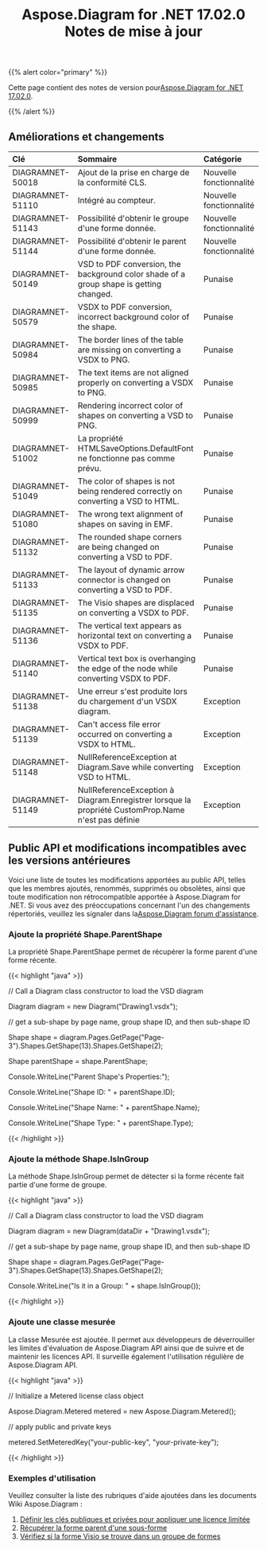 ﻿---
title: Aspose.Diagram for .NET 17.02.0 Notes de mise à jour
type: docs
weight: 110
url: /fr/net/aspose-diagram-for-net-17-02-0-release-notes/
---
{{% alert color="primary" %}} 

Cette page contient des notes de version pour[Aspose.Diagram for .NET 17.02.0](https://www.nuget.org/packages/Aspose.Diagram/17.2.0).

{{% /alert %}} 
## **Améliorations et changements**

|**Clé**|**Sommaire**|**Catégorie**|
|:- |:- |:- |
|DIAGRAMNET-50018|Ajout de la prise en charge de la conformité CLS.|Nouvelle fonctionnalité|
|DIAGRAMNET-51110|Intégré au compteur.|Nouvelle fonctionnalité|
|DIAGRAMNET-51143|Possibilité d'obtenir le groupe d'une forme donnée.|Nouvelle fonctionnalité|
|DIAGRAMNET-51144|Possibilité d'obtenir le parent d'une forme donnée.|Nouvelle fonctionnalité|
|DIAGRAMNET-50149|VSD to PDF conversion, the background color shade of a group shape is getting changed.|Punaise|
|DIAGRAMNET-50579|VSDX to PDF conversion, incorrect background color of the shape.|Punaise|
|DIAGRAMNET-50984|The border lines of the table are missing on converting a VSDX to PNG.|Punaise|
|DIAGRAMNET-50985|The text items are not aligned properly on converting a VSDX to PNG.|Punaise|
|DIAGRAMNET-50999|Rendering incorrect color of shapes on converting a VSD to PNG.|Punaise|
|DIAGRAMNET-51002|La propriété HTMLSaveOptions.DefaultFont ne fonctionne pas comme prévu.|Punaise|
|DIAGRAMNET-51049|The color of shapes is not being rendered correctly on converting a VSD to HTML.|Punaise|
|DIAGRAMNET-51080|The wrong text alignment of shapes on saving in EMF.|Punaise|
|DIAGRAMNET-51132|The rounded shape corners are being changed on converting a VSD to PDF.|Punaise|
|DIAGRAMNET-51133|The layout of dynamic arrow connector is changed on converting a VSD to PDF.|Punaise|
|DIAGRAMNET-51135|The Visio shapes are displaced on converting a VSDX to PDF.|Punaise|
|DIAGRAMNET-51136|The vertical text appears as horizontal text on converting a VSDX to PDF.|Punaise|
|DIAGRAMNET-51140|Vertical text box is overhanging the edge of the node while converting VSDX to PDF.|Punaise|
|DIAGRAMNET-51138|Une erreur s'est produite lors du chargement d'un VSDX diagram.|Exception|
|DIAGRAMNET-51139|Can't access file error occurred on converting a VSDX to HTML.|Exception|
|DIAGRAMNET-51148|NullReferenceException at Diagram.Save while converting VSD to HTML.|Exception|
|DIAGRAMNET-51149|NullReferenceException à Diagram.Enregistrer lorsque la propriété CustomProp.Name n'est pas définie|Exception|
## **Public API et modifications incompatibles avec les versions antérieures**
 Voici une liste de toutes les modifications apportées au public API, telles que les membres ajoutés, renommés, supprimés ou obsolètes, ainsi que toute modification non rétrocompatible apportée à Aspose.Diagram for .NET. Si vous avez des préoccupations concernant l'un des changements répertoriés, veuillez les signaler dans la[Aspose.Diagram forum d'assistance](https://forum.aspose.com/c/diagram/17).
### **Ajoute la propriété Shape.ParentShape**
La propriété Shape.ParentShape permet de récupérer la forme parent d'une forme récente.

{{< highlight "java" >}}

 // Call a Diagram class constructor to load the VSD diagram

Diagram diagram = new Diagram("Drawing1.vsdx");

// get a sub-shape by page name, group shape ID, and then sub-shape ID

Shape shape = diagram.Pages.GetPage("Page-3").Shapes.GetShape(13).Shapes.GetShape(2);

Shape parentShape = shape.ParentShape;

Console.WriteLine("Parent Shape's Properties:");

Console.WriteLine("Shape ID: " + parentShape.ID);

Console.WriteLine("Shape Name: " + parentShape.Name);

Console.WriteLine("Shape Type: " + parentShape.Type);

{{< /highlight >}}
### **Ajoute la méthode Shape.IsInGroup**
La méthode Shape.IsInGroup permet de détecter si la forme récente fait partie d'une forme de groupe.

{{< highlight "java" >}}

 // Call a Diagram class constructor to load the VSD diagram

Diagram diagram = new Diagram(dataDir + "Drawing1.vsdx");

// get a sub-shape by page name, group shape ID, and then sub-shape ID

Shape shape = diagram.Pages.GetPage("Page-3").Shapes.GetShape(13).Shapes.GetShape(2);

Console.WriteLine("Is it in a Group: " + shape.IsInGroup());

{{< /highlight >}}
### **Ajoute une classe mesurée**
La classe Mesurée est ajoutée. Il permet aux développeurs de déverrouiller les limites d'évaluation de Aspose.Diagram API ainsi que de suivre et de maintenir les licences API. Il surveille également l'utilisation régulière de Aspose.Diagram API.

{{< highlight "java" >}}

 // Initialize a Metered license class object

Aspose.Diagram.Metered metered = new Aspose.Diagram.Metered();

// apply public and private keys

metered.SetMeteredKey("your-public-key", "your-private-key");

{{< /highlight >}}
### **Exemples d'utilisation**
Veuillez consulter la liste des rubriques d'aide ajoutées dans les documents Wiki Aspose.Diagram :

1. [Définir les clés publiques et privées pour appliquer une licence limitée](/diagram/fr/net/licensing/#licensing-setpublicandprivatekeystoapplymeteredlicense)
1. [Récupérer la forme parent d'une sous-forme](/diagram/fr/net/add-retrieve-copy-and-read-visio-shape-data/#add-retrieve-copyandreadvisioshapedata-retrievetheparentshapeofasub-shape)
1. [Vérifiez si la forme Visio se trouve dans un groupe de formes](https://docs.aspose.com/diagram/net/group-convert-and-verify-shapes/)
